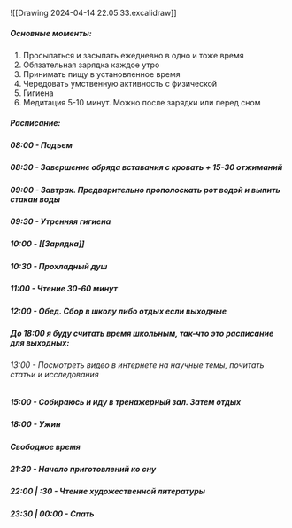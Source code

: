 ![[Drawing 2024-04-14 22.05.33.excalidraw]]

##### Основные моменты:
1. Просыпаться и засыпать ежедневно в одно и тоже время
2. Обязательная зарядка каждое утро
3. Принимать пищу в установленное время
4. Чередовать умственную активность с физической
5. Гигиена
6. Медитация 5-10 минут. Можно после зарядки или перед сном

##### Расписание:
##### 08:00 - Подъем
##### 08:30 - Завершение обряда вставания с кровать + 15-30 отжиманий
##### 09:00 - Завтрак. Предварительно прополоскать рот водой и выпить стакан воды
##### 09:30 - Утренняя гигиена
##### 10:00 - [[Зарядка]]
##### 10:30 - Прохладный душ
##### 11:00 - Чтение 30-60 минут
##### 12:00 - Обед. Сбор в школу либо отдых если выходные
##### ***До 18:00 я буду считать время школьным, так-что это расписание для выходных:***

###### 13:00 - Посмотреть видео в интернете на научные темы, почитать статьи и исследования
##### 15:00 - Собираюсь и иду в тренажерный зал. Затем отдых
##### 18:00 - Ужин
##### Свободное время
##### 21:30 - Начало приготовлений ко сну
##### 22:00 | :30 - Чтение художественной литературы
##### 23:30 | 00:00 - Спать



